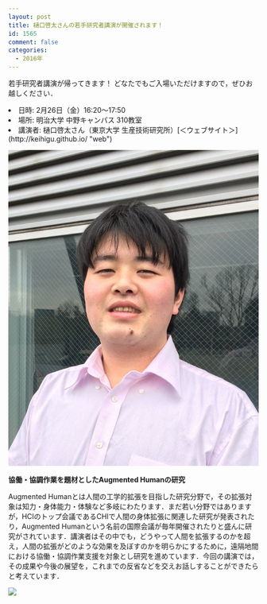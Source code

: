 ```yaml
---
layout: post
title: 樋口啓太さんの若手研究者講演が開催されます！
id: 1565
comment: false
categories:
  - 2016年
---
```


若手研究者講演が帰ってきます！
どなたでもご入場いただけますので，ぜひお越しください．

<li>日時: 2月26日（金）16:20～17:50</li>
<li>場所: 明治大学 中野キャンパス 310教室</li>
<li>講演者: 樋口啓太さん（東京大学 生産技術研究所）[＜ウェブサイト＞](http://keihigu.github.io/ "web")</li>

![](/wp-content/uploads/2016/02/0.jpg)

**協働・協調作業を題材としたAugmented Humanの研究**

Augmented Humanとは人間の工学的拡張を目指した研究分野で，その拡張対象は知力・身体能力・体験など多岐にわたります．まだ若い分野ではありますが，HCIのトップ会議であるCHIで人間の身体拡張に関連した研究が発表されたり，Augmented Humanという名前の国際会議が毎年開催されたりと盛んに研究がされています．講演者はその中でも，どうやって人間を拡張するのかを超え，人間の拡張がどのような効果を及ぼすのかを明らかにするために，遠隔地間における協働・協調作業支援を対象とし研究を進めています．今回の講演では，その成果や今後の展望を，これまでの反省などを交えお話しすることができたらと考えています．

![](/wp-content/uploads/2016/02/図1.png)
